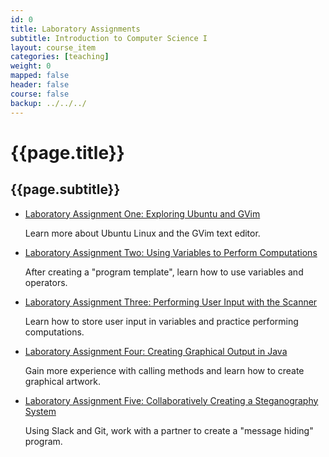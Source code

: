 ```yaml
---
id: 0
title: Laboratory Assignments
subtitle: Introduction to Computer Science I
layout: course_item
categories: [teaching]
weight: 0
mapped: false
header: false
course: false
backup: ../../../
---
```


# {{page.title}}

## {{page.subtitle}}

<ul>

<li><a href="{{site.baseurl}}teaching/cs111F2015/provide/labs/lab1/cs111F2015_lab01.pdf">Laboratory Assignment One: Exploring Ubuntu and GVim</a> <p>Learn more about Ubuntu Linux and the GVim text editor.</p>

<li><a href="{{site.baseurl}}teaching/cs111F2015/provide/labs/lab2/cs111F2015_lab02.pdf">Laboratory Assignment Two: Using Variables to Perform Computations</a> <p>After creating a "program template", learn how to use variables and operators.</p>

<li><a href="{{site.baseurl}}teaching/cs111F2015/provide/labs/lab3/cs111F2015_lab03.pdf">Laboratory Assignment Three: Performing User Input with the Scanner</a> <p>Learn how to store user input in variables and practice performing computations.</p>

<li><a href="{{site.baseurl}}teaching/cs111F2015/provide/labs/lab4/cs111F2015_lab04.pdf">Laboratory Assignment Four: Creating Graphical Output in Java</a> <p>Gain more experience with calling methods and learn how to create graphical artwork.</p>

<li><a href="{{site.baseurl}}teaching/cs111F2015/provide/labs/lab5/cs111F2015_lab05.pdf">Laboratory Assignment Five: Collaboratively Creating a Steganography System</a> <p>Using Slack and Git, work with a partner to create a "message hiding" program.</p>

</ul>

